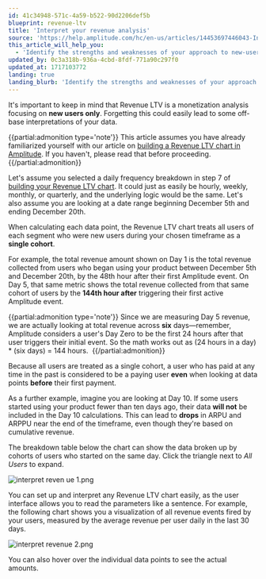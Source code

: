 ```yaml
---
id: 41c34948-571c-4a59-b522-90d2206def5b
blueprint: revenue-ltv
title: 'Interpret your revenue analysis'
source: 'https://help.amplitude.com/hc/en-us/articles/14453697446043-Interpret-your-revenue-analysis'
this_article_will_help_you:
  - 'Identify the strengths and weaknesses of your approach to new-user monetization'
updated_by: 0c3a318b-936a-4cbd-8fdf-771a90c297f0
updated_at: 1717103772
landing: true
landing_blurb: 'Identify the strengths and weaknesses of your approach to new-user monetization'
---
```

It's important to keep in mind that Revenue LTV is a monetization analysis focusing on **new users only**. Forgetting this could easily lead to some off-base interpretations of your data.

{{partial:admonition type='note'}}
This article assumes you have already familiarized yourself with our article on [building a Revenue LTV chart in Amplitude](/docs/analytics/charts/revenue-ltv/revenue-ltv-track-new-user-monetization). If you haven't, please read that before proceeding.
{{/partial:admonition}}

Let's assume you selected a daily frequency breakdown in step 7 of [building your Revenue LTV chart](/docs/analytics/charts/revenue-ltv/revenue-ltv-track-new-user-monetization). It could just as easily be hourly, weekly, monthly, or quarterly, and the underlying logic would be the same. Let's also assume you are looking at a date range beginning December 5th and ending December 20th.

When calculating each data point, the Revenue LTV chart treats all users of each segment who were new users during your chosen timeframe as a **single cohort**. 

For example, the total revenue amount shown on Day 1 is the total revenue collected from users who began using your product between December 5th and December 20th, by the 48th hour after their first Amplitude event. On Day 5, that same metric shows the total revenue collected from that same cohort of users by the **144th hour after** triggering their first active Amplitude event.

{{partial:admonition type='note'}}
Since we are measuring Day 5 revenue, we are actually looking at total revenue across **six** days—remember, Amplitude considers a user's Day Zero to be the first 24 hours after that user triggers their initial event. So the math works out as (24 hours in a day) \* (six days) = 144 hours. 
{{/partial:admonition}}

Because all users are treated as a single cohort, a user who has paid at any time in the past is considered to be a paying user **even** when looking at data points **before** their first payment.

As a further example, imagine you are looking at Day 10. If some users started using your product fewer than ten days ago, their data **will not** be included in the Day 10 calculations. This can lead to **drops** in ARPU and ARPPU near the end of the timeframe, even though they're based on cumulative revenue.

The breakdown table below the chart can show the data broken up by cohorts of users who started on the same day. Click the triangle next to *All Users* to expand.

![interpret reven ue 1.png](/docs/output/img/revenue-ltv/interpret-reven-ue-1-png.png)

You can set up and interpret any Revenue LTV chart easily, as the user interface allows you to read the parameters like a sentence. For example, the following chart shows you a visualization of all revenue events fired by your users, measured by the average revenue per user daily in the last 30 days.

![interpret revenue 2.png](/docs/output/img/revenue-ltv/interpret-revenue-2-png.png)

You can also hover over the individual data points to see the actual amounts.